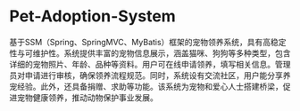 # Pet-Adoption-System
基于SSM（Spring、SpringMVC、MyBatis）框架的宠物领养系统，具有高稳定性与可维护性。系统提供丰富的宠物信息展示，涵盖猫咪、狗狗等多种类型，包含详细的宠物照片、年龄、品种等资料。用户可在线申请领养，填写相关信息。管理员对申请进行审核，确保领养流程规范。同时，系统设有交流社区，用户能分享养宠经验。此外，还具备捐赠、求助等功能。该系统为宠物和爱心人士搭建桥梁，促进宠物健康领养，推动动物保护事业发展。 
